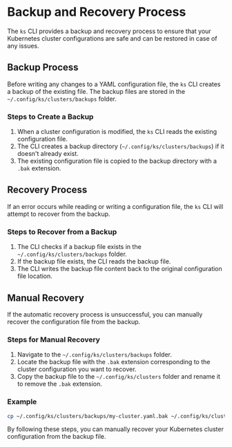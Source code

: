 # Backup and Recovery Process

The `ks` CLI provides a backup and recovery process to ensure that your Kubernetes cluster configurations are safe and can be restored in case of any issues.

## Backup Process

Before writing any changes to a YAML configuration file, the `ks` CLI creates a backup of the existing file. The backup files are stored in the `~/.config/ks/clusters/backups` folder.

### Steps to Create a Backup

1. When a cluster configuration is modified, the `ks` CLI reads the existing configuration file.
2. The CLI creates a backup directory (`~/.config/ks/clusters/backups`) if it doesn't already exist.
3. The existing configuration file is copied to the backup directory with a `.bak` extension.

## Recovery Process

If an error occurs while reading or writing a configuration file, the `ks` CLI will attempt to recover from the backup.

### Steps to Recover from a Backup

1. The CLI checks if a backup file exists in the `~/.config/ks/clusters/backups` folder.
2. If the backup file exists, the CLI reads the backup file.
3. The CLI writes the backup file content back to the original configuration file location.

## Manual Recovery

If the automatic recovery process is unsuccessful, you can manually recover the configuration file from the backup.

### Steps for Manual Recovery

1. Navigate to the `~/.config/ks/clusters/backups` folder.
2. Locate the backup file with the `.bak` extension corresponding to the cluster configuration you want to recover.
3. Copy the backup file to the `~/.config/ks/clusters` folder and rename it to remove the `.bak` extension.

### Example

```sh
cp ~/.config/ks/clusters/backups/my-cluster.yaml.bak ~/.config/ks/clusters/my-cluster.yaml
```

By following these steps, you can manually recover your Kubernetes cluster configuration from the backup file.
